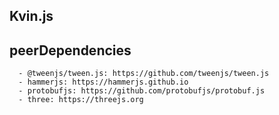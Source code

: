 

## Kvin.js


## peerDependencies

```
  - @tweenjs/tween.js: https://github.com/tweenjs/tween.js
  - hammerjs: https://hammerjs.github.io
  - protobufjs: https://github.com/protobufjs/protobuf.js
  - three: https://threejs.org

```

